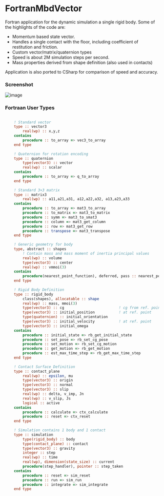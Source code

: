 # FortranMbdVector

Fortran application for the dynamic simulation a single rigid body. Some of the highlights of the code are:

 - Momentum based state vector.
 - Handles a single contact with the floor, including coefficient of restitution and friction.
 - Custom vector/matrix/quaternion types
 - Speed is about 2M simulation steps per second.
 - Mass properties derived from shape definition (also used in contacts)

Application is also ported to CSharp for comparison of speed and accuracy.

### Screenshot

![image](https://user-images.githubusercontent.com/22509289/175482233-1c1a6f26-f70d-427c-875c-7e36c8330258.png)

### Fortraan User Types

```fortran

    ! Standard vector
    type :: vector3
        real(wp) :: x,y,z
    contains
        procedure :: to_array => vec3_to_array
    end type
    
    ! Quaternion for rotation encoding
    type :: quaternion
        type(vector3) :: vector
        real(wp) :: scalar
    contains
        procedure :: to_array => q_to_array
    end type
    
    ! Standard 3×3 matrix
    type :: matrix3
        real(wp) :: a11,a21,a31, a12,a22,a32, a13,a23,a33
    contains
        procedure :: to_array => mat3_to_array
        procedure :: to_matrix => mat3_to_matrix
        procedure :: symm => mat3_to_smat3
        procedure :: column => mat3_get_column
        procedure :: row => mat3_get_row
        procedure :: transpose => mat3_transpose
    end type
    
    ! Generic geometry for body
    type, abstract :: shapes
        ! Contain mass and mass moment of inertia principal values
        real(wp) :: volume
        type(vector3) :: center
        real(wp) :: vmmoi(3)
    contains
        procedure(nearest_point_function), deferred, pass :: nearest_point        
    end type
    
    ! Rigid Body Definition
    type :: rigid_body
        class(shapes), allocatable :: shape
        real(wp) :: mass, mmoi(3)
        type(vector3) :: cg                         ! cg from ref. point
        type(vector3) :: initial_position           ! at ref. point
        type(quaternion) :: initial_orientation             
        type(vector3) :: initial_velocity           ! at ref. point
        type(vector3) :: initial_omega    
    contains
        procedure :: initial_state => rb_get_initial_state
        procedure :: set_pose => rb_set_cg_pose
        procedure :: set_motion => rb_set_cg_motion
        procedure :: get_motion => rb_get_motion
        procedure :: est_max_time_step => rb_get_max_time_step
    end type
    
    ! Contact Surface Definition
    type :: contact_plane
        real(wp) :: epsilon, mu
        type(vector3) :: origin
        type(vector3) :: normal
        type(vector3) :: slip
        real(wp) :: delta, v_imp, Jn
        real(wp) :: v_slip, Js
        logical :: active
    contains
        procedure :: calculate => ctx_calculate
        procedure :: reset => ctx_reset
    end type
        
    ! Simulation contains 1 body and 1 contact
    type :: simulation
        type(rigid_body) :: body
        type(contact_plane) :: contact
        type(vector3) :: gravity
        integer :: step
        real(wp) :: time
        real(wp), dimension(state_size) :: current
        procedure(step_handler), pointer :: step_taken
    contains
        procedure :: reset => sim_reset
        procedure :: run => sim_run
        procedure :: integrate => sim_integrate
    end type
    
```

